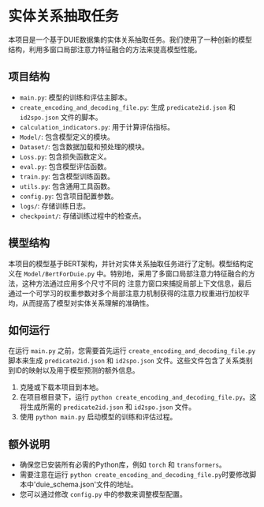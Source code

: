 # 实体关系抽取任务

本项目是一个基于DUIE数据集的实体关系抽取任务。我们使用了一种创新的模型结构，利用多窗口局部注意力特征融合的方法来提高模型性能。

## 项目结构

- `main.py`: 模型的训练和评估主脚本。
- `create_encoding_and_decoding_file.py`: 生成 `predicate2id.json` 和 `id2spo.json` 文件的脚本。
- `calculation_indicators.py`: 用于计算评估指标。
- `Model/`: 包含模型定义的模块。
- `Dataset/`: 包含数据加载和预处理的模块。
- `Loss.py`: 包含损失函数定义。
- `eval.py`: 包含模型评估函数。
- `train.py`: 包含模型训练函数。
- `utils.py`: 包含通用工具函数。
- `config.py`: 包含项目配置参数。
- `logs/`: 存储训练日志。
- `checkpoint/`: 存储训练过程中的检查点。

## 模型结构

本项目的模型基于BERT架构，并针对实体关系抽取任务进行了定制。模型结构定义在 `Model/BertForDuie.py` 中。特别地，采用了多窗口局部注意力特征融合的方法，这种方法通过应用多个尺寸不同的
注意力窗口来捕捉局部上下文信息，最后通过一个可学习的权重参数对多个局部注意力机制获得的注意力权重进行加权平均，从而提高了模型对实体关系理解的准确性。
## 如何运行

在运行 `main.py` 之前，您需要首先运行 `create_encoding_and_decoding_file.py` 脚本来生成 `predicate2id.json` 和 `id2spo.json` 文件。这些文件包含了关系类别到ID的映射以及用于模型预测的额外信息。

1. 克隆或下载本项目到本地。
2. 在项目根目录下，运行 `python create_encoding_and_decoding_file.py`。这将生成所需的 `predicate2id.json` 和 `id2spo.json` 文件。
3. 使用 `python main.py` 启动模型的训练和评估过程。

## 额外说明

- 确保您已安装所有必需的Python库，例如 `torch` 和 `transformers`。
- 需要注意在运行 `python create_encoding_and_decoding_file.py`时要修改脚本中'duie_schema.json'文件的地址。
- 您可以通过修改 `config.py` 中的参数来调整模型配置。
